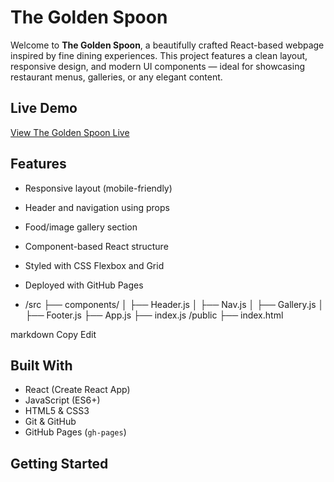 # The Golden Spoon

Welcome to **The Golden Spoon**, a beautifully crafted React-based webpage inspired by fine dining experiences. This project features a clean layout, responsive design, and modern UI components — ideal for showcasing restaurant menus, galleries, or any elegant content.

## Live Demo

[View The Golden Spoon Live](https://guri204.github.io/the-golden-spoon)

##  Features

- Responsive layout (mobile-friendly)
- Header and navigation using props
- Food/image gallery section
- Component-based React structure
- Styled with CSS Flexbox and Grid
- Deployed with GitHub Pages

- /src
├── components/
│ ├── Header.js
│ ├── Nav.js
│ ├── Gallery.js
│ ├── Footer.js
├── App.js
├── index.js
/public
├── index.html

markdown
Copy
Edit

## Built With

- React (Create React App)
- JavaScript (ES6+)
- HTML5 & CSS3
- Git & GitHub
- GitHub Pages (`gh-pages`)

## Getting Started
